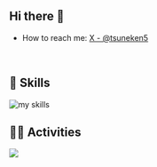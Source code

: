 ## Hi there 👋
- How to reach me: [X - @tsuneken5](https://x.com/tsuneken5)
<br>

## 🌱 Skills
<img alt="my skills" src="https://skillicons.dev/icons?theme=dark&perline=7&i=html,css,js,ts,angular,python,docker,aws,gcp" />
<br>

## 🏃‍♀️ Activities
![](http://profile-summary-cards.vercel.app/api/cards/profile-details?username=tsuneken5&theme=gruvbox)

<!--
**tsuneken5/tsuneken5** is a ✨ _special_ ✨ repository because its `README.md` (this file) appears on your GitHub profile.

Here are some ideas to get you started:

- 🔭 I’m currently working on ...
- 🌱 I’m currently learning ...
- 👯 I’m looking to collaborate on ...
- 🤔 I’m looking for help with ...
- 💬 Ask me about ...
- 📫 How to reach me: ...
- 😄 Pronouns: ...
- ⚡ Fun fact: ...
-->
